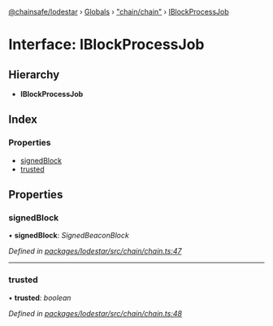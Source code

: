 [@chainsafe/lodestar](../README.md) › [Globals](../globals.md) › ["chain/chain"](../modules/_chain_chain_.md) › [IBlockProcessJob](_chain_chain_.iblockprocessjob.md)

# Interface: IBlockProcessJob

## Hierarchy

* **IBlockProcessJob**

## Index

### Properties

* [signedBlock](_chain_chain_.iblockprocessjob.md#signedblock)
* [trusted](_chain_chain_.iblockprocessjob.md#trusted)

## Properties

###  signedBlock

• **signedBlock**: *SignedBeaconBlock*

*Defined in [packages/lodestar/src/chain/chain.ts:47](https://github.com/ChainSafe/lodestar/blob/5eceb6c26/packages/lodestar/src/chain/chain.ts#L47)*

___

###  trusted

• **trusted**: *boolean*

*Defined in [packages/lodestar/src/chain/chain.ts:48](https://github.com/ChainSafe/lodestar/blob/5eceb6c26/packages/lodestar/src/chain/chain.ts#L48)*

